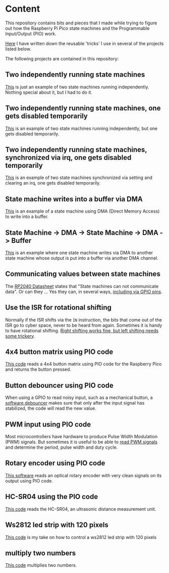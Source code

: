 # Content

This repository contains bits and pieces that I made while trying to figure out how the Raspberry Pi Pico state machines and the Programmable Input/Output (PIO) work.

[Here](https://github.com/GitJer/Some_RPI-Pico_stuff/tree/main/handy_bits_and_pieces) I have written down the reusable 'tricks' I use in several of the projects listed below.

The following projects are contained in this repository:

## Two independently running state machines 
[This](https://github.com/GitJer/Some_RPI-Pico_stuff/tree/main/Two_sm_simple) is just an example of two state machines running independently. Nothing special about it, but I had to do it.

## Two independently running state machines, one gets disabled temporarily
[This](https://github.com/GitJer/Some_RPI-Pico_stuff/tree/main/Two_sm_one_disabled) is an example of two state machines running independently, but one gets disabled temporarily.

## Two independently running state machines, synchronized via irq, one gets disabled temporarily
[This](https://github.com/GitJer/Some_RPI-Pico_stuff/tree/main/Two_sm_one_disabled_with_irq) is an example of two state machines synchronized via setting and clearing an irq, one gets disabled temporarily.

## State machine writes into a buffer via DMA
[This](https://github.com/GitJer/Some_RPI-Pico_stuff/tree/main/sm_to_dma_to_buffer) is an example of a state machine using DMA (Direct Memory Access) to write into a buffer.

## State Machine -> DMA -> State Machine -> DMA -> Buffer
[This](https://github.com/GitJer/Some_RPI-Pico_stuff/tree/main/sm_to_dma_to_sm_to_dma_to_buffer) is an example where one state machine writes via DMA to another state machine whose output is put into a buffer via another DMA channel.

## Communicating values between state machines 
The [RP2040 Datasheet](https://datasheets.raspberrypi.org/rp2040/rp2040-datasheet.pdf) states that "State machines can not communicate data". Or can they ... Yes they can, in several ways, [including via GPIO pins](https://github.com/GitJer/Some_RPI-Pico_stuff/tree/main/Value_communication_between_two_sm_via_pins).

## Use the ISR for rotational shifting
Normally if the ISR shifts via the `IN` instruction, the bits that come out of the ISR go to cyber space, never to be heard from again. Sometimes it is handy to have rotational shifting. [Right shifting works fine, but left shifting needs some trickery](https://github.com/GitJer/Some_RPI-Pico_stuff/tree/main/Rotational_shift_ISR).

## 4x4 button matrix using PIO code
[This code](https://github.com/GitJer/Some_RPI-Pico_stuff/tree/main/button_matrix_4x4) reads a 4x4 button matrix using PIO code for the Raspberry Pico and returns the button pressed.

## Button debouncer using PIO code
When using a GPIO to read noisy input, such as a mechanical button, a [software debouncer](https://github.com/GitJer/Some_RPI-Pico_stuff/tree/main/Button-debouncer) makes sure that only after the input signal has stabilized, the code will read the new value. 

## PWM input using PIO code
Most microcontrollers have hardware to produce Pulse Width Modulation (PWM) signals. But sometimes it is useful to be able to [read PWM signals](https://github.com/GitJer/Some_RPI-Pico_stuff/tree/main/PwmIn) and determine the period, pulse width and duty cycle.

## Rotary encoder using PIO code
[This software](https://github.com/GitJer/Some_RPI-Pico_stuff/tree/main/Rotary_encoder) reads an optical rotary encoder with very clean signals on its output using PIO code.

## HC-SR04 using the PIO code
[This code](https://github.com/GitJer/Some_RPI-Pico_stuff/tree/main/HCSR04) reads the HC-SR04, an ultrasonic distance measurement unit.

## Ws2812 led strip with 120 pixels 
[This code](https://github.com/GitJer/Some_RPI-Pico_stuff/tree/main/ws2812_led_strip_120) is my take on how to control a ws2812 led strip with 120 pixels

## multiply two numbers 
[This code](https://github.com/GitJer/Some_RPI-Pico_stuff/tree/main/multiplication) multiplies two numbers.
